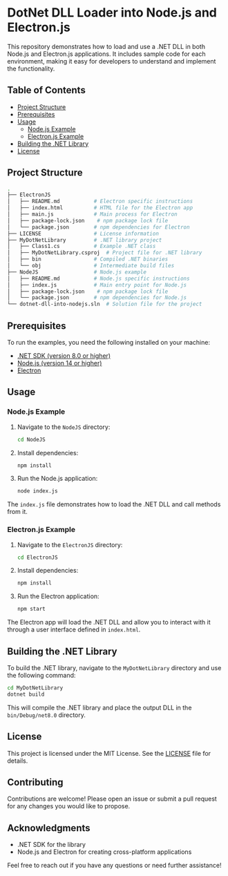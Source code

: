 # DotNet DLL Loader into Node.js and Electron.js

This repository demonstrates how to load and use a .NET DLL in both Node.js and Electron.js applications. It includes sample code for each environment, making it easy for developers to understand and implement the functionality.

## Table of Contents

- [Project Structure](#project-structure)
- [Prerequisites](#prerequisites)
- [Usage](#usage)
  - [Node.js Example](#nodejs-example)
  - [Electron.js Example](#electronjs-example)
- [Building the .NET Library](#building-the-net-library)
- [License](#license)

## Project Structure

```sh
.
├── ElectronJS
│   ├── README.md           # Electron specific instructions
│   ├── index.html          # HTML file for the Electron app
│   ├── main.js             # Main process for Electron
│   ├── package-lock.json    # npm package lock file
│   └── package.json        # npm dependencies for Electron
├── LICENSE                 # License information
├── MyDotNetLibrary         # .NET library project
│   ├── Class1.cs           # Example .NET class
│   ├── MyDotNetLibrary.csproj  # Project file for .NET library
│   ├── bin                 # Compiled .NET binaries
│   └── obj                 # Intermediate build files
├── NodeJS                  # Node.js example
│   ├── README.md           # Node.js specific instructions
│   ├── index.js            # Main entry point for Node.js
│   ├── package-lock.json    # npm package lock file
│   └── package.json        # npm dependencies for Node.js
└── dotnet-dll-into-nodejs.sln  # Solution file for the project
```

## Prerequisites

To run the examples, you need the following installed on your machine:

- [.NET SDK (version 8.0 or higher)](https://dotnet.microsoft.com/download)
- [Node.js (version 14 or higher)](https://nodejs.org/)
- [Electron](https://www.electronjs.org/docs/latest/tutorial/quick-start)

## Usage

### Node.js Example

1. Navigate to the `NodeJS` directory:

   ```bash
   cd NodeJS
   ```

2. Install dependencies:

   ```bash
   npm install
   ```

3. Run the Node.js application:

   ```bash
   node index.js
   ```

The `index.js` file demonstrates how to load the .NET DLL and call methods from it.

### Electron.js Example

1. Navigate to the `ElectronJS` directory:

   ```bash
   cd ElectronJS
   ```

2. Install dependencies:

   ```bash
   npm install
   ```

3. Run the Electron application:

   ```bash
   npm start
   ```

The Electron app will load the .NET DLL and allow you to interact with it through a user interface defined in `index.html`.

## Building the .NET Library

To build the .NET library, navigate to the `MyDotNetLibrary` directory and use the following command:

```bash
cd MyDotNetLibrary
dotnet build
```

This will compile the .NET library and place the output DLL in the `bin/Debug/net8.0` directory.

## License

This project is licensed under the MIT License. See the [LICENSE](LICENSE) file for details.

## Contributing

Contributions are welcome! Please open an issue or submit a pull request for any changes you would like to propose.

## Acknowledgments

- .NET SDK for the library
- Node.js and Electron for creating cross-platform applications

Feel free to reach out if you have any questions or need further assistance!
